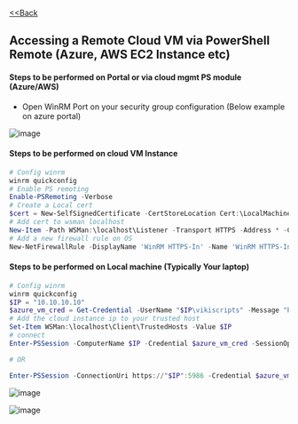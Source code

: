 [<<Back](index.md)
## Accessing a Remote Cloud VM via PowerShell Remote (Azure, AWS EC2 Instance etc)

####  Steps to be performed on Portal or via cloud mgmt PS module (Azure/AWS)

* Open WinRM Port on your security group configuration (Below example on azure portal)

![image](https://user-images.githubusercontent.com/13016162/65591674-862c5f00-dfaa-11e9-8bda-0b2eb22876b1.png)


#### Steps to be performed on cloud VM Instance 

```powershell
# Config winrm
winrm quickconfig
# Enable PS remoting
Enable-PSRemoting -Verbose
# Create a Local cert
$cert = New-SelfSignedCertificate -CertStoreLocation Cert:\LocalMachine\My -DnsName $env:COMPUTERNAME
# Add cert to wsman localhost
New-Item -Path WSMan:\localhost\Listener -Transport HTTPS -Address * -CertificateThumbPrint $cert.Thumbprint -Force
# Add a new firewall rule on OS 
New-NetFirewallRule -DisplayName 'WinRM HTTPS-In' -Name 'WinRM HTTPS-In' -Profile any -LocalPort 5986 -Protocol TCP
```

#### Steps to be performed on Local machine (Typically Your laptop)

```powershell
# Config winrm
winrm quickconfig
$IP = "10.10.10.10"
$azure_vm_cred = Get-Credential -UserName "$IP\vikiscripts" -Message "Password Pls"
# Add the cloud instance ip to your trusted host
Set-Item WSMan:\localhost\Client\TrustedHosts -Value $IP
# connect
Enter-PSSession -ComputerName $IP -Credential $azure_vm_cred -SessionOption (New-PSSessionOption -SkipCACheck -SkipCNCheck -SkipRevocationCheck) -UseSSL

# OR

Enter-PSSession -ConnectionUri https://"$IP":5986 -Credential $azure_vm_cred -SessionOption (New-PSSessionOption -SkipCACheck -SkipCNCheck -SkipRevocationCheck) -Authentication Negotiate
```

![image](https://user-images.githubusercontent.com/13016162/65743343-c78b4e80-e111-11e9-8378-7ab08054df85.png)

![image](https://user-images.githubusercontent.com/13016162/65743399-015c5500-e112-11e9-8ded-20b5f36d7442.png)




